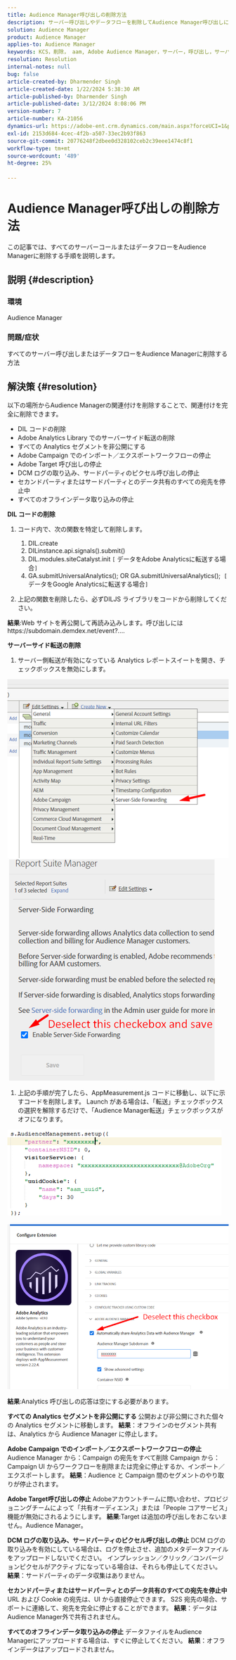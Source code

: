 ```yaml
---
title: Audience Manager呼び出しの削除方法
description: サーバー呼び出しやデータフローを削除してAudience Manager呼び出しに送る方法を説明します。
solution: Audience Manager
product: Audience Manager
applies-to: Audience Manager
keywords: KCS，削除， aam, Adobe Audience Manager，サーバー，呼び出し，サーバーコール，使い方
resolution: Resolution
internal-notes: null
bug: false
article-created-by: Dharmender Singh
article-created-date: 1/22/2024 5:38:30 AM
article-published-by: Dharmender Singh
article-published-date: 3/12/2024 8:08:06 PM
version-number: 7
article-number: KA-21056
dynamics-url: https://adobe-ent.crm.dynamics.com/main.aspx?forceUCI=1&pagetype=entityrecord&etn=knowledgearticle&id=42a4f075-e8b8-ee11-a569-6045bd006149
exl-id: 2153d684-4cec-4f2b-a507-33ec2b93f863
source-git-commit: 20776248f2dbee0d328102ceb2c39eee1474c8f1
workflow-type: tm+mt
source-wordcount: '489'
ht-degree: 25%

---
```


# Audience Manager呼び出しの削除方法


この記事では、すべてのサーバーコールまたはデータフローをAudience Managerに削除する手順を説明します。

## 説明 {#description}


### 環境

Audience Manager

### 問題/症状

すべてのサーバー呼び出しまたはデータフローをAudience Managerに削除する方法


## 解決策 {#resolution}


以下の場所からAudience Managerの関連付けを削除することで、関連付けを完全に削除できます。

- DIL コードの削除
- Adobe Analytics Library でのサーバーサイド転送の削除
- すべての Analytics セグメントを非公開にする
- Adobe Campaign でのインポート／エクスポートワークフローの停止
- Adobe Target 呼び出しの停止
- DCM ログの取り込み、サードパーティのピクセル呼び出しの停止
- セカンドパーティまたはサードパーティとのデータ共有のすべての宛先を停止中
- すべてのオフラインデータ取り込みの停止




<b>DIL コードの削除</b>

1. コード内で、次の関数を特定して削除します。

   1. DIL.create
   2. DILinstance.api.signals().submit()
   3. DIL.modules.siteCatalyst.init `[` データをAdobe Analyticsに転送する場合`]`
   4. GA.submitUniversalAnalytics(); OR GA.submitUniversalAnalytics();  `[` データをGoogle Analyticsに転送する場合`]`
2. 上記の関数を削除したら、必ずDILJS ライブラリをコードから削除してください。


<b>結果</b>:Web サイトを再公開して再読み込みします。呼び出しにはhttps://subdomain.demdex.net/event?....



<b>サーバーサイド転送の削除</b>

1. サーバー側転送が有効になっている Analytics レポートスイートを開き、チェックボックスを無効にします。


![](assets/8a6b5fd5-676c-ed11-9562-6045bd006239.png) ![](assets/8d6b5fd5-676c-ed11-9562-6045bd006239.png)

1. 上記の手順が完了したら、AppMeasurement.js コードに移動し、以下に示すコードを削除します。 Launch がある場合は、「転送」チェックボックスの選択を解除するだけで、「Audience Manager転送」チェックボックスがオフになります。


![](assets/8c6b5fd5-676c-ed11-9562-6045bd006239.png)             ![](assets/8b6b5fd5-676c-ed11-9562-6045bd006239.png)

<b>結果</b>:Analytics 呼び出しの応答は空にする必要があります。

<b>すべての Analytics セグメントを非公開にする</b>
公開および非公開にされた個々の Analytics セグメントに移動します。
<b>結果</b>：オフラインのセグメント共有は、Analytics から Audience Manager に停止します。

<b>Adobe Campaign でのインポート／エクスポートワークフローの停止</b>
Audience Manager から：Campaign の宛先をすべて削除
Campaign から：Campaign UI からワークフローを削除または完全に停止するか、インポート／エクスポートします。
<b>結果</b>：Audience と Campaign 間のセグメントのやり取りが停止されます。

<b>Adobe Target呼び出しの停止</b>
Adobeアカウントチームに問い合わせ、プロビジョニングチームによって「共有オーディエンス」または「People コアサービス」機能が無効にされるようにします。
<b>結果</b>:Target は追加の呼び出しをおこないません。Audience Manager。

<b>DCM ログの取り込み、サードパーティのピクセル呼び出しの停止</b>
DCM ログの取り込みを有効にしている場合は、ログを停止させ、追加のメタデータファイルをアップロードしないでください。
インプレッション／クリック／コンバージョンピクセルがアクティブになっている場合は、それらも停止してください。
<b>結果</b>：サードパーティのデータ収集はありません。

<b>セカンドパーティまたはサードパーティとのデータ共有のすべての宛先を停止中</b>
URL および Cookie の宛先は、UI から直接停止できます。
S2S 宛先の場合、サポートに連絡して、宛先を完全に停止することができます。
<b>結果</b>：データはAudience Manager外で共有されません。

<b>すべてのオフラインデータ取り込みの停止</b>
データファイルをAudience Managerにアップロードする場合は、すぐに停止してください。
<b>結果</b>：オフラインデータはアップロードされません。
